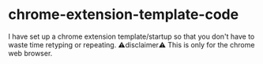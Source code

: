 # chrome-extension-template-code
I have set up a chrome extension template/startup so that you don't have to waste time retyping or repeating.
⚠️disclaimer⚠️ This is only for the chrome web browser.
